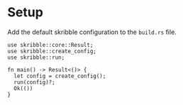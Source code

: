 # Setup

Add the default skribble configuration to the `build.rs` file.

```rust,no_run
use skribble::core::Result;
use skribble::create_config;
use skribble::run;

fn main() -> Result<()> {
  let config = create_config();
  run(config)?;
  Ok(())
}
```
